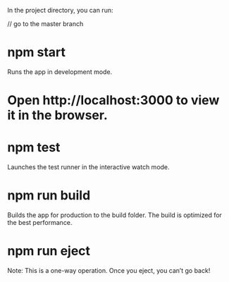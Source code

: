 In the project directory, you can run:

// go to the master branch

# npm start
Runs the app in development mode.
# Open http://localhost:3000 to view it in the browser.

# npm test
Launches the test runner in the interactive watch mode.

# npm run build
Builds the app for production to the build folder.
The build is optimized for the best performance.

# npm run eject
Note: This is a one-way operation. Once you eject, you can’t go back!
